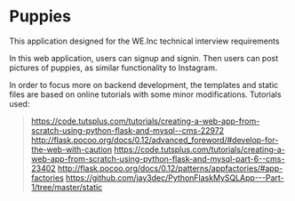# Puppies
This application designed for the WE.Inc technical interview requirements

In this web application, users can signup and signin.
Then users can post pictures of puppies, as similar functionality to Instagram.

In order to focus more on backend development, the templates and static files are based on online tutorials with some minor modifications.
Tutorials used:

> https://code.tutsplus.com/tutorials/creating-a-web-app-from-scratch-using-python-flask-and-mysql--cms-22972
> http://flask.pocoo.org/docs/0.12/advanced_foreword/#develop-for-the-web-with-caution
> https://code.tutsplus.com/tutorials/creating-a-web-app-from-scratch-using-python-flask-and-mysql-part-6--cms-23402
> http://flask.pocoo.org/docs/0.12/patterns/appfactories/#app-factories
> https://github.com/jay3dec/PythonFlaskMySQLApp---Part-1/tree/master/static